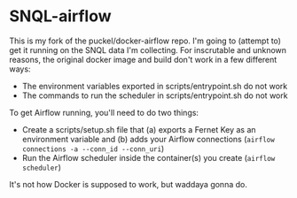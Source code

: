 # SNQL-airflow
This is my fork of the puckel/docker-airflow repo. I'm going to (attempt to) get it running on the SNQL data I'm collecting. For inscrutable and unknown reasons, the original docker image and build don't work in a few different ways:

* The environment variables exported in scripts/entrypoint.sh do not work
* The commands to run the scheduler in scripts/entrypoint.sh do not work

To get Airflow running, you'll need to do two things:

* Create a scripts/setup.sh file that (a) exports a Fernet Key as an environment variable and (b) adds your Airflow connections (`airflow connections -a --conn_id --conn_uri`)
* Run the Airflow scheduler inside the container(s) you create (`airflow scheduler`)

It's not how Docker is supposed to work, but waddaya gonna do.
